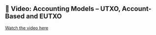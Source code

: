 ## 🎥 Video: Accounting Models – UTXO, Account-Based and EUTXO

[Watch the video here](https://desciquark.com/v/accounting)
